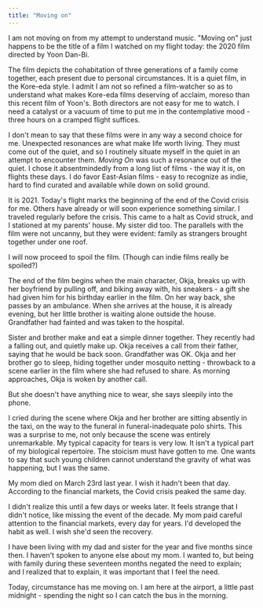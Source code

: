 ```yaml
---
title: "Moving on"
---
```


I am not moving on from my attempt to understand music. "Moving on" just happens to be the title of a film I watched on my flight today: the 2020 film directed by Yoon Dan-Bi.

The film depicts the cohabitation of three generations of a family come together, each present due to personal circumstances. It is a quiet film, in the Kore-eda style. I admit I am not so refined a film-watcher so as to understand what makes Kore-eda films deserving of acclaim, moreso than this recent film of Yoon's. Both directors are not easy for me to watch. I need a catalyst or a vacuum of time to put me in the contemplative mood - three hours on a cramped flight suffices.

I don't mean to say that these films were in any way a second choice for me. Unexpected resonances are what make life worth living. They must come out of the quiet, and so I routinely situate myself in the quiet in an attempt to encounter them. _Moving On_ was such a resonance out of the quiet. I chose it absentmindedly from a long list of films - the way it is, on flights these days. I do favor East-Asian films - easy to recognize as indie, hard to find curated and available while down on solid ground.




It is 2021. Today's flight marks the beginning of the end of the Covid crisis for me. Others have already or will soon experience something similar. I traveled regularly before the crisis. This came to a halt as Covid struck, and I stationed at my parents' house. My sister did too. The parallels with the film were not uncanny, but they were evident: family as strangers brought together under one roof.

I will now proceed to spoil the film. (Though can indie films really be spoiled?)

The end of the film begins when the main character, Okja, breaks up with her boyfriend by pulling off, and biking away with, his sneakers - a gift she had given him for his birthday earlier in the film. On her way back, she passes by an ambulance. When she arrives at the house, it is already evening, but her little brother is waiting alone outside the house. Grandfather had fainted and was taken to the hospital.

Sister and brother make and eat a simple dinner together. They recently had a falling out, and quietly make up. Okja receives a call from their father, saying that he would be back soon. Grandfather was OK. Okja and her brother go to sleep, hiding together under mosquito netting - throwback to a scene earlier in the film where she had refused to share. As morning approaches, Okja is woken by another call.

But she doesn't have anything nice to wear, she says sleepily into the phone. 

I cried during the scene where Okja and her brother are sitting absently in the taxi, on the way to the funeral in funeral-inadequate polo shirts. This was a surprise to me, not only because the scene was entirely unremarkable. My typical capacity for tears is very low. It isn't a typical part of my biological repertoire. The stoicism must have gotten to me. One wants to say that such young children cannot understand the gravity of what was happening, but I was the same.

My mom died on March 23rd last year. I wish it hadn't been that day. According to the financial markets, the Covid crisis peaked the same day. 

I didn't realize this until a few days or weeks later. It feels strange that I didn't notice, like missing the event of the decade. My mom paid careful attention to the financial markets, every day for years. I'd developed the habit as well. I wish she'd seen the recovery.

I have been living with my dad and sister for the year and five months since then. I haven't spoken to anyone else about my mom. I wanted to, but being with family during these seventeen months negated the need to explain; and I realized that to explain, it was important that I feel the need.

Today, circumstance has me moving on. I am here at the airport, a little past midnight - spending the night so I can catch the bus in the morning.
